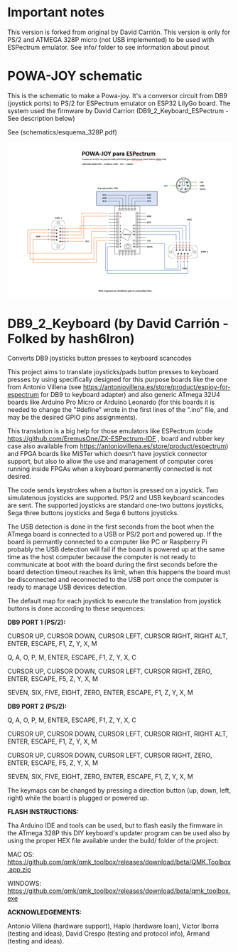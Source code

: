 # Important notes
This version is forked from original by David Carrión. 
This version is only for PS/2 and ATMEGA 328P micro (not USB implemented) to be used with ESPectrum emulator. See info/ folder to see information about pinout

# POWA-JOY schematic
This is the schematic to make a Powa-joy. It's a conversor circuit from DB9 (joystick ports) to PS/2 for ESPectrum emulator on ESP32 LilyGo board. The system used the firmware by David Carrion (DB9_2_Keyboard_ESPectrum - See description below)

See (schematics/esquema_328P.pdf)

![Alt text](schematics/esquema.png?raw=true "Schematic for Powa-Joy")

# DB9_2_Keyboard (by David Carrión - Folked by hash6Iron)

Converts DB9 joysticks button presses to keyboard scancodes


This project aims to translate joysticks/pads button presses to keyboard presses by using specifically designed for this purpose boards like the one from Antonio Villena (see https://antoniovillena.es/store/product/espjoy-for-espectrum for DB9 to keyboard adapter) and also generic ATmega 32U4 boards like Arduino Pro Micro or Arduino Leonardo (for this boards it is needed to change the "#define" wrote in the first lines of the ".ino" file, and may be the desired GPIO pins assignments).

This translation is a big help for those emulators like ESPectrum (code https://github.com/EremusOne/ZX-ESPectrum-IDF , board and rubber key case also available from https://antoniovillena.es/store/product/espectrum) and FPGA boards like MiSTer which doesn't have joystick connector support, but also to allow the use and management of computer cores running inside FPGAs when a keyboard permanently connected is not desired.

The code sends keystrokes when a button is pressed on a joystick. Two simulatenous joysticks are supported. PS/2 and USB keyboard scancodes are sent. The supported joysticks are standard one-two buttons joysticks, Sega three buttons joysticks and Sega 6 buttons joysticks.

The USB detection is done in the first seconds from the boot when the ATmega board is connected to a USB or PS/2 port and powered up. If the board is permantly connected to a computer like PC or Raspberry Pi probably the USB detection will fail if the board is powered up at the same time as the host computer because the computer is not ready to communicate at boot with the board during the first seconds before the board detection timeout reaches its limit, when this happens the board must be disconnected and reconnected to the USB port once the computer is ready to manage USB devices detection.

The default map for each joystick to execute the translation from joystick buttons is done according to these sequences:


**DB9 PORT 1 (PS/2):**

CURSOR UP, CURSOR DOWN, CURSOR LEFT, CURSOR RIGHT, RIGHT ALT, ENTER, ESCAPE, F1, Z, Y, X, M

Q, A, O, P, M, ENTER, ESCAPE, F1, Z, Y, X, C

CURSOR UP, CURSOR DOWN, CURSOR LEFT, CURSOR RIGHT, ZERO, ENTER, ESCAPE, F5, Z, Y, X, M

SEVEN, SIX, FIVE, EIGHT, ZERO, ENTER, ESCAPE, F1, Z, Y, X, M


**DB9 PORT 2 (PS/2):**

Q, A, O, P, M, ENTER, ESCAPE, F1, Z, Y, X, C

CURSOR UP, CURSOR DOWN, CURSOR LEFT, CURSOR RIGHT, RIGHT ALT, ENTER, ESCAPE, F1, Z, Y, X, M

CURSOR UP, CURSOR DOWN, CURSOR LEFT, CURSOR RIGHT, ZERO, ENTER, ESCAPE, F5, Z, Y, X, M

SEVEN, SIX, FIVE, EIGHT, ZERO, ENTER, ESCAPE, F1, Z, Y, X, M


The keymaps can be changed by pressing a direction button (up, down, left, right) while the board is plugged or powered up.


**FLASH INSTRUCTIONS:**

Tha Arduino IDE and tools can be used, but to flash easily the firmware in the ATmega 328P this DIY keyboard's updater program can be used also by using the proper HEX file available under the build/ folder of the project: 

MAC OS: https://github.com/qmk/qmk_toolbox/releases/download/beta/QMK.Toolbox.app.zip

WINDOWS: https://github.com/qmk/qmk_toolbox/releases/download/beta/qmk_toolbox.exe



**ACKNOWLEDGEMENTS:**

Antonio Villena (hardware support), Haplo (hardware loan), Víctor Iborra (testing and ideas), David Crespo (testing and protocol info), Armand (testing and ideas).

